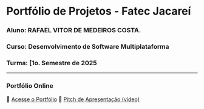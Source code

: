 # Portfólio de Projetos - Fatec Jacareí
### Aluno: RAFAEL VITOR DE MEDEIROS COSTA.
### Curso: Desenvolvimento de Software Multiplataforma
### Turma: [1o. Semestre de 2025
 
---

### Portfólio Online  
🔗 [Acesse o Portfólio](LINK_PARA_PORTFOLIO)
🎤 [Pitch de Apresentação (vídeo)](LINK_PARA_VIDEO_NO_TEAMS)
